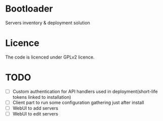 Bootloader
==========

Servers inventory & deployment solution

Licence
=======

The code is licenced under GPLv2 licence.

TODO
====
- [ ] Custom authentication for API handlers used in deployment(short-life tokens linked to installation)
- [ ] Client part to run some configuration gathering just after install
- [ ] WebUI to add servers
- [ ] WebUI to edit servers
